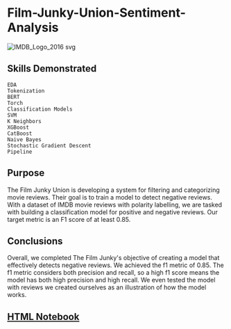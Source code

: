 # Film-Junky-Union-Sentiment-Analysis
![IMDB_Logo_2016 svg](https://user-images.githubusercontent.com/115895428/223215670-a253ab93-e991-425a-ac5d-5547677247c8.png)

## Skills Demonstrated
    EDA
    Tokenization
    BERT
    Torch
    Classification Models
    SVM
    K Neighbors
    XGBoost
    CatBoost
    Naive Bayes
    Stochastic Gradient Descent
    Pipeline


## Purpose
The Film Junky Union is developing a system for filtering and categorizing movie reviews. Their goal is to train a model to detect negative reviews. With a dataset of IMDB movie reviews with polarity labelling, we are tasked with building a classification model for positive and negative reviews. Our target metric is an F1 score of at least 0.85. 


## Conclusions
Overall, we completed The Film Junky's objective of creating a model that effectively detects negative reviews. We achieved the f1 metric of 0.85. The f1 metric considers both precision and recall, so a high f1 score means the model has both high precision and high recall. We even tested the model with reviews we created ourselves as an illustration of how the model works.

## [HTML Notebook](https://jodiambra.github.io/Film-Junky-Union-Sentiment-Analysis/)
